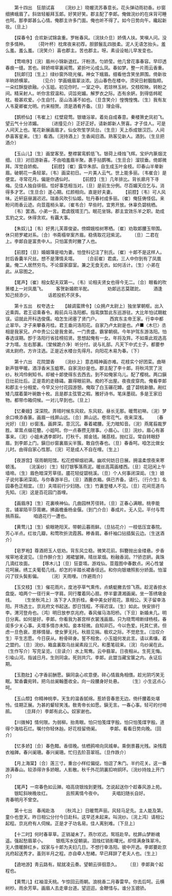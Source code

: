 <!-- { "loadSidebar": true } -->
　　第十四出　狂朋试喜 
　　〔浣纱上〕晓幄流苏春意长。花头弹动雨初香。纱窗细拂蛾眉了。斜敛轻躯拜玉郞。好笑好笑。郡主配了李郞。俺做浣纱的在床背可睡也呵。那李郞甚么心情。俺郡主许多门面。俺也听不得了。如今日势向午。纔起新妆。〔旦上〕 

　　【探春令】合欢新试锦衾重。罗帐春风。〔浣扶介旦〕娇倩人扶。笑嗔人问。没奈多情种。 
　　〔荷叶杯〕枕席夜来初荐。胆颤鬟乱四肢柔。泥人无语怎抬头。羞么羞。羞么羞。〔浣笑介〕喜也郡主。苦也郡主。呀。素设设帕儿早发变也。 

　　【莺啼序】〔浣〕眉州小锦新退红。汗粉渍。匀娇莹。他几曾花事春容。早印透春痕一缝。苦也。碎娇啼窣裏闻莺。紧折叶沁成么凤。春如梦。整一片雨云香重。 
　　【阮郞归】〔生上〕绿纱窗外晓光催。神女下蛾眉。细看他含笑坐屛围。倚新妆半晌娇横翠。 
　　〔见介〕学画蛾眉翠淡浓。远山春色在楼中。须臾日射胭脂颊。一朵红酥旋欲融。小玉姐。初见你时。一室之中。若琼林玉树。交枝皎映。转盼之间。精采射人。听你言叙温和。词旨宛媚。解罗衣之际。态有余姸。到得低帏昵枕。极甚欢爱。小生自忖。巫山洛浦不如也。〔旦含笑介〕惶愧惶愧。〔生〕我有友人韦夏卿崔允明。约来相贺。须是酒肴齐备。〔旦〕理会得。 

　　【鹊桥仙】〔韦崔上〕红壁窥莺。银塘浴翠。着处自成春意。秦楼箫史凤初飞。望云气十分浓媚。 
　　〔进撞见介〕正好正好。请新郞新人贺喜。才子佳人。可是人间天上也。笔花新展画眉才。仙女吹笙学凤台。〔生旦〕天上忝成银汉匹。人间恭喜客星来。〔生〕看酒。〔浣持酒上〕生香闻旧酒。熟客见新人。酒到。〔生旦把酒介〕 

　　【玉山儿】〔生〕画堂客至。整襟裳鸾鹤低飞。银荷上绛烛飞辉。宝炉内篆烟沈细。〔旦〕对旧游新喜。不由咱羞眉半聚。裹手拈鹦嘴。〔生旦合〕溜钗垂。倚郞微拜。浑觉自娇痴。 
　　【前腔】〔崔〕露华朱邸。自生成玉叶金枝。印春山半晕新眉。破朝花一条轻翠。〔韦〕画梁初日。一片美人云气。世上能多丽。〔韦崔合〕是便宜。寻常花月。偏是你遇仙时。 
　　【前腔】〔生〕几年排比。背长廊月下寻梅。见佳人独自徘徊。恰好事恁相当对。〔旦〕是前生分例。尽百媚天应乞与。消得多才艺。〔生旦合〕遂心期。红颜相向。直是好夫妻。 
　　【前腔】〔韦〕可人风味。近轩庭昼漏迟迟。瑞香风吹引仙姬。牡丹春衬成多丽。〔崔〕俺狂俦怪侣。来盼问雨香云迹。向荳蔻梢头翠。〔崔韦合〕早些时。宜男开放。休辜负碧桃栖。 
　　〔韦〕罢酒。小弟一言。君虞旣壻王门。眠花坐锦。郡主宜效乐羊之职。助成玄豹之文。休得贪欢。有覊大事。 

　　【朱奴儿】〔韦〕好男儿芙蓉俊姿。傍嫦娥桂树寒栖。〔崔〕劝取郞腰玉带围。休只把罗裙对系。〔合〕书斋榻举案齐眉。稳倩取花冠紫泥。 
　　〔旦〕二君在上。李郞自是富贵中人。只怕富贵时撇了人也。 

　　【前腔】〔旦〕婚姻簿是咱为妻。怕登科记注了别氏。〔崔〕十郞不是这样人。肘后香囊半尺丝。想不是薄情夫壻。 
　　〔合前崔〕君虞。三人中你到有了凤凰巢。俺二人居然穷鸟。不论靡家靡室。兼之无食无衣。如何活计。〔生〕小弟在此。从容图之。 

　　【尾声】〔崔〕相女配夫双第一。〔韦〕论相夫贤女也得今无二。〔合〕眼看的吹箫楼上一对凤凰飞。 
　　客贺新婚飮半酡。　　　　劝郞远志莫蹉跎。 
　　酒逢知己频添少。　　　　话若投机不厌多。 

　　第十五出　权夸选士 
　　【越调蛮牌令】〔众拥卢太尉上〕独坐掌朝枢。出入近乘舆。君王诏乘春令。殿前兵马洛阳都。指鸾旗暂此东巡游驻。大比年怕试期躭误。诏就此开科选俊儒。咱怎生闭塞了贤门户。 
　　西宾东主帝王家。行幸中都止翠华。才子来攀春月桂。君王垂问洛阳花。自家乃卢太尉是也。卢■〈木巳〉丞相是我家兄。卢中贵公公是我舍弟。一门贵盛。霸掌朝纲。今年护驾东游洛阳。怕春选误期。卽于洛阳行省挂榜招贤。思想起俺有一女。年将及筓。不如乘此观选高才为壻。左右那裏。〔堂候跪介净〕听分付。说与礼部。凡天下中式士子。都要参谒太尉府。方许注选。正是近水楼台先得月。向阳花木易为春。〔下〕 

　　第十六出　花院盟香 
　　〔浣纱上〕意态精神画亦难。花枝实个好团栾。曲啭新声银甲暖。酒浮香米玉蛆寒。自家浣纱是也。郡主配了李十郞。将秋鸿赏了浣纱。秋鸿伶俐知书。却被十郞使得东去西去。到不如俺家乌儿。配了樱桃。两口鎭日灶前灶后。正是乖的走碌碡。赢得眼前熟。痴的不出屋。夜夜皮穿肉。俺看李郞和郡主十分相爱。今早又分付花园游憩。俺取了白玉碾花罇。盛了碧桃新酿。剐红矮几摆着蕖叶碗数十枚。且是郡主弦管之暇。雅好诗书。笔床墨砚。多是王家旧物。都带巾箱伺候。一对儿早到也。〔旦上〕 

　　【忆秦娥】深深院。弄晴时候东风软。东风软。昼长无那。暖莺初啭。〔浣〕梦余口唤添香篆。画眉一线屛山远。〔合〕屛山远。卷帘花气。夜来深浅。 
　　〔春光好〕〔旦〕纱窗浅。画屛深。意沉沉。春着裙腰。无力暗知音。〔浣〕燕尾翦裁罗胜。翠茸点缀花簪。小姐呵。你一点春攒无限事。小眉心。〔旦〕浣纱。眉心有甚事来。〔浣〕小姐未遇李郞时。打秋千。掷金钱。赌茘枝。抛红豆。常自转眼舒眉。到李郞上门。鎭日纱窗裏眉尖半簇。敢自伤春也。〔旦〕春香呵。咱怎比做女儿时。由得自家心性那。〔浣〕可是成人不自在哩。〔生上〕 

　　【夜游宫】宿雨朝阳馆。松花控柳烟初满。幽欢何妨日日展。拥温柔恨夜来寒顿浅。 
　　〔浣溪纱〕〔生〕轻打银筝落燕泥。暖丝高罥画楼西。〔旦〕花冠闲上午墙啼。〔生〕眉色暗深芳草径。靥花轻绽碧桃溪。〔旦〕个人何事闭深闺。〔生〕娘子说何事闭深闺。与你春游半日。〔旦〕酒簏衣箱。俱已齐备。请行。〔行介生〕名园春色正相宜。〔旦〕夫壻前行少妇随。〔生〕竹裏登楼人不见。〔旦〕花间觅道鸟先知。〔浣〕这是百花园门首哩。 

　　【画眉序】〔生〕花裏唤神仙。几曲园林芳径转。〔旦〕正春心满眼。桃李能言。铺翠陌平莎茸嫩。拂画檐垂杨金偃。〔到门介合〕春成片。无人见。平付与莺捎燕翦。 
　　咱遶花行一遭也。 

　　【黄莺儿】〔生〕偷眼艳阳天。带朝云暮雨鲜。〔旦拈花介〕一枝低压宜春院。芳心半点。红妆几瓣。和莺吹折流霞茜。糁香肩。春纤袖口拈插鬓云边。〔生送酒介〕 

　　【皂罗袍】尊酒把玉人低劝。背东风立稳。微笑花前。斜簪抛出金缕悬。步香埃窣地凌波见。〔旦作醉介生〕湘裙皱亸。晴丝翠烟。粉融香润。??骄恣姸。眞珠几滴红妆面。 
　　【啄木儿】〔旦〕狂耍壻。游戏仙。荳蔻图中春数点。闲心性皱花呵展。绣工夫葡萄几线。却怎的半踏长裙香径远。和你向银塘照影分娇面。怕溜闪了钗头鬓影偏。 
　　〔浣〕天雨哩。〔作避雨介〕 

　　【玉交枝】〔生〕催花雨片。度池亭草气熏传。点蜻蜓撇去惊飞燕。趁泥香掠水盘旋。咱两个一径行来一字肩。同行覆着同心扇。停半霎潇湘画阑。坐一答绣墩金线。 
　　〔生坐秋鸿上〕洛下才人贪折桂。秦中美女好观花。禀相公。天子留幸洛阳。开场选士。京兆府文书起送。卽日饯程。不得迟误。〔生〕如此。快安排行李。渭河登舟也。〔鸿〕明日放参京兆府。春风催马洛阳桥。〔下旦〕新婚未几。明日分离。如何是好。李郞。你看我为甚宫样衣裳浅画眉。只为晓莺啼断绿杨枝。春闺多少关心事。夫壻多情亦未知。妾本轻微。自知非匹。今以色爱。托其仁贤。但虑一旦色衰。恩移情替。使女萝无托。秋扇见捐。极欢之际。不觉悲生。〔泣叹介生〕平生志愿。今日获从。粉骨碎身。誓不相舍。小玉姐何发此言。请以素缣。着之盟约。〔旦〕浣纱。箱盒裏取乌丝阑素段三尺。和墨笔砚来。〔浣〕乌纱阑在此。〔生作写介〕写完呈览。〔旦读介〕水上鸳鸯。云中翡翠。日夜相从。生死无悔。引喩山河。指诚日月。生则同衾。死则共穴。李郞。此盟当藏宝箧之内。永证后期。 

　　【玉胞肚】心字香前酬愿。鎭同衾心欢意便。碎心情眉角相偎。趁光阴巧笑无眠。絮香囊宛转。把乌丝阑翰墨收全。向一段腰身好处悬。 
　　〔生〕小生这点心呵。 

　　【玉山颓】你精神桃李。天生的温香腻绵。惹娇音春思无边。倚纤腰着处堪怜。佳期正展。为甚的颦轻笑浅。敎靑帝长如愿。鎭无言。一春心事。轻可的付啼鹃。 
　　〔旦拜介〕李郞有此心。奴家谢也。 

　　【川拨棹】情何限。为弱柳。抬靑眼。怕只怕笺煤字殷。怕只怕笺煤字殷。道得个海枯石烂。嘱付你轻休赸。好花枝留倚阑。 
　　李郞。看看日势向晚。〔回介〕 

　　【忆多娇】〔合〕春色黯。香径晚。怯栖鸦啼向凤城单。乘倒景暮光残。染残霞衣袖亸。春兴阑珊。春兴阑珊。忙归去阶苔翠班。〔旦作跌介〕 

　　【月上海棠】〔合〕莲三寸。重台小样红偏绽。怕逗了朱门。半约花关。这一番游满春山。较添得许多娇眼。人影散。秋千外花阴裏扣响铜环。〔浣纱持烛上开门介〕 

　　【尾声】一帘春色如云亸。咱高烧银烛到更残。怎说起送你个趁春风游上苑。 
　　银缸斜映晚妆红。　　　　且照离情今夜中。 
　　夫唱妇随长自好。　　　　靑春明月不曾空。 

　　第十七出　春闱赴洛 
　　〔秋鸿上〕日暖莺声丽。风轻马足先。主人能及第。童仆也登天。昨日相公分付今日赴科。这早还未起来。叫浣纱。〔浣上鸿〕请相公起程。京兆府有人伺候。正是才子功名易。佳人离别难。〔下旦上〕 

　　【十二时】何时春草草。正销凝未了。燕尔欢迟。鸳班赴早。枕屛山梦断魂遥。强起愁眉翠小。 
　　银甁泻水促朝装。泪烛红销影曙光。却怪满身珠翠冷。无人偎暖醉红乡。奴家与十郞为夫妇几日。不想行幸洛阳。彼中开选。李郞要赴京兆府起送秀才。虽则半月之程。亦自牵人愁緖。早已拜辞了老夫人也。〔生上〕 

　　【遶地游】靑云路有。赋就凌云奏。望朝云徘徊意久。 
　　〔旦〕李郞眞个起程也。 

　　【黄莺儿】红袖湿夭桃。乍惊回云雨朝。浪桃香二月春雷早。你去后呵。云横树杪。雨余芳草。画眉人去走章台道。望迢迢。金鞭惜与。谁分玉骢骄。 
